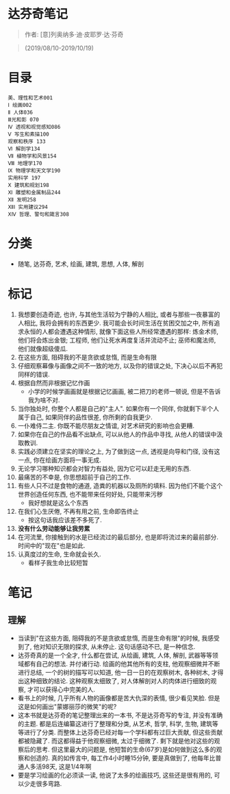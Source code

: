# 达芬奇笔记

> 作者: [意]列奥纳多·迪·皮耶罗·达·芬奇

> (2019/08/10-2019/10/19)

# 目录
```
美、理性和艺术001
Ⅰ 绘画002
Ⅱ 人体036
Ⅲ光和影 070
Ⅳ 透视和视觉感知086
Ⅴ 写生和素描100
观察和秩序 133
Ⅵ 解剖学134
Ⅶ 植物学和风景154
Ⅷ 地理学170
Ⅸ 物理学和天文学190
实用科学 197
Ⅹ 建筑和规划198
Ⅺ 雕塑和金属制品244
Ⅻ 发明258
ⅫⅠ 实用建议294
ⅩⅣ 哲理、警句和箴言308
```

# 分类
* 随笔, 达芬奇, 艺术, 绘画, 建筑, 思想, 人体, 解剖

# 标记
1. 我想要创造奇迹, 也许, 与其他生活较为宁静的人相比, 或者与那些一夜暴富的人相比, 我将会拥有的东西更少. 我可能会长时间生活在贫困交加之中, 所有追求永恒的人都会遭遇这种情形, 就像下面这些人所经常遭遇的那样: 炼金术师, 他们将会炼出金银; 工程师, 他们让死水再度复活并流动不止; 巫师和魔法师, 他们就像超级傻瓜.
2. 在这些方面, 阻碍我的不是贪欲或怠惰, 而是生命有限
3. 仔细观察幕像与画像之间不一致的地方, 以及你的错误之处, 下决心以后不再犯同样的错误.
4. 根据自然而非根据记忆作画
    * 小学的时候学画画就是根据记忆画画, 被二把刀的老师一顿说, 但是不告诉我为啥不对.
5. 当你独处时, 你整个人都是自己的"主人". 如果你有一个同伴, 你就剩下半个人属于自己, 如果同伴的品性很差, 你所剩的自我更少. 
6. 一仆难侍二主. 你既不能尽朋友之情谊, 对艺术研究的影响也会更糟.
6. 如果你在自己的作品看不出缺点, 可以从他人的作品中寻找, 从他人的错误中汲取教训.
7. 实践必须建立在坚实的理论之上, 为了做到这一点, 透视是向导和门径, 没有这一点, 你在绘画方面将一事无成.
8. 无论学习哪种知识都会对智力有益处, 因为它可以赶走无用的东西.
9. 最痛苦的不幸是, 你思想超前于自己的工作.
10. 有些人只不过是食物的通道, 造粪的机器以及厕所的填料. 因为他们不能个这个世界创造任何东西, 也不能带来任何好处, 只能带来污秽
    * 我好想就是这么个东西
11. 在我们心生厌倦, 不再有用之前, 生命即告终止
    * 按这句话我应该差不多死了.
12. **没有什么劳动能够让我劳累**
13. 在河流里, 你接触到的水是已经流过的最后部分, 也是即将流过来的最前部分. 时间中的"现在"也是如此.
13. 认真度过的生命, 生命就会长久.
    * 看样子我生命比较短暂

# 笔记
## 理解
* 当读到"在这些方面, 阻碍我的不是贪欲或怠惰, 而是生命有限"的时候, 我感受到了, 他对知识无限的探求, 从未停止. 这句话感动不已, 是一种信念.
* 达芬奇真的是一个全才, 什么都在尝试, 从绘画, 建筑, 人体, 解剖, 武器等等领域都有自己的想法. 并付诸行动. 绘画的他其他所有的支柱, 他观察细微并不断进行总结, 一个的树的描写可以知道, 他一日一日的在观察树木, 各种树木, 才得出这种细致的结论. 这种观察太细致了, 对人体解剖对人的肉体进行细致的观察, 才可以获得心中完美的人. 
* 看书上的时候, 几乎所有人物的画像都是苦大仇深的表情, 很少看见笑脸. 但是这是如何画出"蒙娜丽莎的微笑"的呢? 
* 这本书就是达芬奇的笔记整理出来的一本书, 不是达芬奇写的专注, 并没有准确的主题. 都是后连编纂这进行了整理和分类, 从艺术, 哲学, 科学, 生物, 建筑等等进行了分类. 而整体上达芬奇已经对每一个学科都有过巨大贡献, 但这些贡献都被隐藏了. 而这都得益于他观察细微, 太过于细微了. 剩下就是他对这些的观察后的思考. 但这里最大的问题是, 他短暂的生命(67岁)是如何做到这么多的观察和创造的. 真的如传言中, 每工作4小时睡15分钟, 要是真做到了, 他每年比普通人多活98天, 这是1/4年啊
* 要是学习绘画的化必须读一读, 他说了太多的绘画技巧, 这些还是很有用的, 可以少走很多弯路.